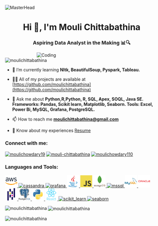 ![MasterHead](https://i0.wp.com/www.sciencenews.org/wp-content/uploads/2023/04/040823_chatgpt_feat.gif?resize=1024,256&ssl=1)


<h1 align="center">Hi 👋, I'm Mouli Chittabathina</h1>
<h3 align="center">Aspiring Data Analyst in the Making 📊🔍</h3>

<img align="right" alt="Coding" width="400" src="https://assets-global.website-files.com/5c19020c997c25514d17d86f/60c0d9460c02947666c0d70c_Data%20report.gif">

<p align="left"> <img src="https://komarev.com/ghpvc/?username=moulichittabathina&label=Profile%20views&color=0e75b6&style=flat" alt="moulichittabathina" /> </p>

- 🌱 I’m currently learning **Nltk, BeautifulSoup, Pyspark, Tableau.**

- 👨‍💻 All of my projects are available at [https://github.com/moulichittabathina](https://github.com/moulichittabathina)

- 💬 Ask me about **Python,R,Python, R, SQL, Apex, SOQL, Java SE. Frameworks: Pandas, Scikit learn, Matplotlib, Seaborn.    Tools: Excel, Power Bi, MySQL, Grafana, PostgreSQL.**

- 📫 How to reach me **moulichittabathina@gmail.com**

- 📄 Know about my experiences [Resume](https://drive.google.com/file/d/1TvQ1ux8xFUdphNCVYGg2il6yv3W3MHlp/view?usp=drive_link)

<h3 align="left">Connect with me:</h3>
<p align="left">
<a href="https://twitter.com/moulichowdary19" target="blank"><img align="center" src="https://raw.githubusercontent.com/rahuldkjain/github-profile-readme-generator/master/src/images/icons/Social/twitter.svg" alt="moulichowdary19" height="30" width="40" /></a>
<a href="https://linkedin.com/in/mouli-chittabathina" target="blank"><img align="center" src="https://raw.githubusercontent.com/rahuldkjain/github-profile-readme-generator/master/src/images/icons/Social/linked-in-alt.svg" alt="mouli-chittabathina" height="30" width="40" /></a>
<a href="https://instagram.com/moulichowdary110" target="blank"><img align="center" src="https://raw.githubusercontent.com/rahuldkjain/github-profile-readme-generator/master/src/images/icons/Social/instagram.svg" alt="moulichowdary110" height="30" width="40" /></a>
</p>

<h3 align="left">Languages and Tools:</h3>
<p align="left"> <a href="https://aws.amazon.com" target="_blank" rel="noreferrer"> <img src="https://raw.githubusercontent.com/devicons/devicon/master/icons/amazonwebservices/amazonwebservices-original-wordmark.svg" alt="aws" width="40" height="40"/> </a> <a href="https://cassandra.apache.org/" target="_blank" rel="noreferrer"> <img src="https://www.vectorlogo.zone/logos/apache_cassandra/apache_cassandra-icon.svg" alt="cassandra" width="40" height="40"/> </a> <a href="https://grafana.com" target="_blank" rel="noreferrer"> <img src="https://www.vectorlogo.zone/logos/grafana/grafana-icon.svg" alt="grafana" width="40" height="40"/> </a> <a href="https://www.java.com" target="_blank" rel="noreferrer"> <img src="https://raw.githubusercontent.com/devicons/devicon/master/icons/java/java-original.svg" alt="java" width="40" height="40"/> </a> <a href="https://developer.mozilla.org/en-US/docs/Web/JavaScript" target="_blank" rel="noreferrer"> <img src="https://raw.githubusercontent.com/devicons/devicon/master/icons/javascript/javascript-original.svg" alt="javascript" width="40" height="40"/> </a> <a href="https://www.mongodb.com/" target="_blank" rel="noreferrer"> <img src="https://raw.githubusercontent.com/devicons/devicon/master/icons/mongodb/mongodb-original-wordmark.svg" alt="mongodb" width="40" height="40"/> </a> <a href="https://www.microsoft.com/en-us/sql-server" target="_blank" rel="noreferrer"> <img src="https://www.svgrepo.com/show/303229/microsoft-sql-server-logo.svg" alt="mssql" width="40" height="40"/> </a> <a href="https://www.mysql.com/" target="_blank" rel="noreferrer"> <img src="https://raw.githubusercontent.com/devicons/devicon/master/icons/mysql/mysql-original-wordmark.svg" alt="mysql" width="40" height="40"/> </a> <a href="https://www.oracle.com/" target="_blank" rel="noreferrer"> <img src="https://raw.githubusercontent.com/devicons/devicon/master/icons/oracle/oracle-original.svg" alt="oracle" width="40" height="40"/> </a> <a href="https://pandas.pydata.org/" target="_blank" rel="noreferrer"> <img src="https://raw.githubusercontent.com/devicons/devicon/2ae2a900d2f041da66e950e4d48052658d850630/icons/pandas/pandas-original.svg" alt="pandas" width="40" height="40"/> </a> <a href="https://www.postgresql.org" target="_blank" rel="noreferrer"> <img src="https://raw.githubusercontent.com/devicons/devicon/master/icons/postgresql/postgresql-original-wordmark.svg" alt="postgresql" width="40" height="40"/> </a> <a href="https://www.python.org" target="_blank" rel="noreferrer"> <img src="https://raw.githubusercontent.com/devicons/devicon/master/icons/python/python-original.svg" alt="python" width="40" height="40"/> </a> <a href="https://reactjs.org/" target="_blank" rel="noreferrer"> <img src="https://raw.githubusercontent.com/devicons/devicon/master/icons/react/react-original-wordmark.svg" alt="react" width="40" height="40"/> </a> <a href="https://scikit-learn.org/" target="_blank" rel="noreferrer"> <img src="https://upload.wikimedia.org/wikipedia/commons/0/05/Scikit_learn_logo_small.svg" alt="scikit_learn" width="40" height="40"/> </a> <a href="https://seaborn.pydata.org/" target="_blank" rel="noreferrer"> <img src="https://seaborn.pydata.org/_images/logo-mark-lightbg.svg" alt="seaborn" width="40" height="40"/> </a> </p>

<p><img align="left" src="https://github-readme-stats.vercel.app/api/top-langs?username=moulichittabathina&show_icons=true&locale=en&layout=compact" alt="moulichittabathina" /></p>

<p>&nbsp;<img align="center" src="https://github-readme-stats.vercel.app/api?username=moulichittabathina&show_icons=true&locale=en" alt="moulichittabathina" /></p>

<p><img align="center" src="https://github-readme-streak-stats.herokuapp.com/?user=moulichittabathina&" alt="moulichittabathina" /></p>
